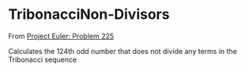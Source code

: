 # TribonacciNon-Divisors

From [Project Euler: Problem 225](https://projecteuler.net/problem=225)

Calculates the 124th odd number that does not divide any terms in the Tribonacci sequence